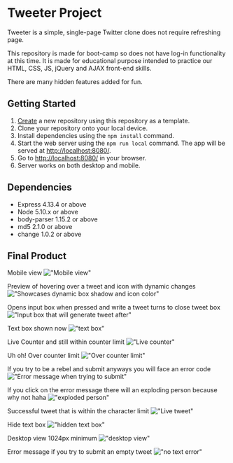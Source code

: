 # Tweeter Project

Tweeter is a simple, single-page Twitter clone does not require refreshing page.

This repository is made for boot-camp so does not have log-in functionality at this time. It is made for educational purpose intended to practice our HTML, CSS, JS, jQuery and AJAX front-end skills.

There are many hidden features added for fun. 

## Getting Started

1. [Create](https://docs.github.com/en/repositories/creating-and-managing-repositories/creating-a-repository-from-a-template) a new repository using this repository as a template.
2. Clone your repository onto your local device.
3. Install dependencies using the `npm install` command.
3. Start the web server using the `npm run local` command. The app will be served at <http://localhost:8080/>.
4. Go to <http://localhost:8080/> in your browser.
5. Server works on both desktop and mobile.

## Dependencies

- Express 4.13.4 or above
- Node 5.10.x or above
- body-parser 1.15.2 or above
- md5 2.1.0 or above
- change 1.0.2 or above


## Final Product

Mobile view
!["Mobile view"](https://github.com/lian-c/tweeter/blob/master/docs/Tweeter-mobile-view.png)

Preview of hovering over a tweet and icon with dynamic changes
!["Showcases dynamic box shadow and icon color"](https://github.com/lian-c/tweeter/blob/master/docs/Tweeter-hover-icon-tweet.png)

Opens input box when pressed and write a tweet turns to close tweet box 
!["Input box that will generate tweet after"](https://github.com/lian-c/tweeter/blob/master/docs/button-nav.png)

Text box shown now
!["text box"](https://github.com/lian-c/tweeter/blob/master/docs/Tweeter-compose-tweet.png)

Live Counter and still within counter limit
!["Live counter"](https://github.com/lian-c/tweeter/blob/master/docs/Tweet-length.png)

Uh oh! Over counter limit
!["Over counter limit"](https://github.com/lian-c/tweeter/blob/master/docs/overcharlimit.png)

If you try to be a rebel and submit anyways you will face an error code
!["Error message when trying to submit"](https://github.com/lian-c/tweeter/blob/master/docs/error-message.png)

If you click on the error message there will an exploding person because why not haha
!["exploded person"](https://github.com/lian-c/tweeter/blob/master/docs/error-explode.png)

Successful tweet that is within the character limit
!["Live tweet"](https://github.com/lian-c/tweeter/blob/master/docs/live-update.png)

Hide text box 
!["hidden text box"](https://github.com/lian-c/tweeter/blob/master/docs/hide-textbox.png)

Desktop view 1024px minimum
!["desktop view"](https://github.com/lian-c/tweeter/blob/master/docs/desktop-view.png)

Error message if you try to submit an empty tweet
!["no text error"](hhttps://github.com/lian-c/tweeter/blob/master/docs/empty-tweeterror.png)